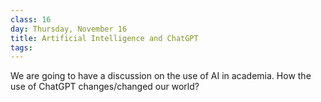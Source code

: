 ```yaml
---
class: 16
day: Thursday, November 16
title: Artificial Intelligence and ChatGPT
tags: 
---
```


We are going to have a discussion on the use of AI in academia. How the use of ChatGPT changes/changed our world?